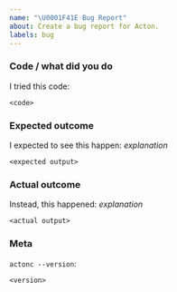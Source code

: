 ```yaml
---
name: "\U0001F41E Bug Report"
about: Create a bug report for Acton.
labels: bug
---
```

<!--
Before opening a new issue, please search existing issues:  https://github.com/actonlang/acton/issues

Thank you for filing a bug report! 🐛 Please provide a short summary of the bug,
along with any information you feel relevant to replicating the bug.
-->

### Code / what did you do

I tried this code:

```Acton
<code>
```

### Expected outcome

I expected to see this happen: *explanation*

```
<expected output>
```


### Actual outcome

<!-- Please include the actual, raw output -->

Instead, this happened: *explanation*

```
<actual output>
```

### Meta
<!--
If you're using a released version of the compiler, you should also check if the
bug also exists in the beta or nightly versions.
-->

`actonc --version`:
```
<version>
```
